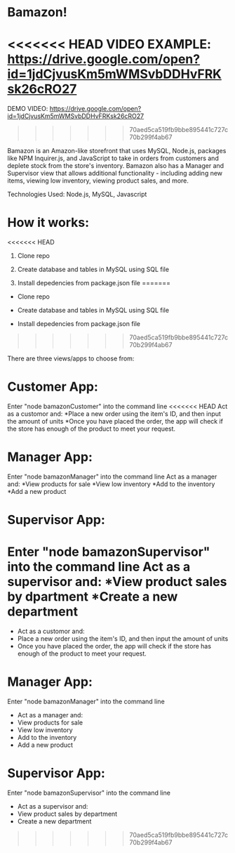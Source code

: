 # Bamazon!
<<<<<<< HEAD
VIDEO EXAMPLE: https://drive.google.com/open?id=1jdCjvusKm5mWMSvbDDHvFRKsk26cRO27
=======
DEMO VIDEO: https://drive.google.com/open?id=1jdCjvusKm5mWMSvbDDHvFRKsk26cRO27
>>>>>>> 70aed5ca519fb9bbe895441c727c70b299f4ab67

Bamazon is an Amazon-like storefront that uses MySQL, Node.js, packages like NPM Inquirer.js, and JavaScript to take in orders from customers and deplete stock from the store's inventory. Bamazon also has a Manager and Supervisor view that allows additional functionality - including adding new items, viewing low inventory, viewing product sales, and more.

Technologies Used:
Node.js, MySQL, Javascript

# How it works:

<<<<<<< HEAD
1) Clone repo

2) Create database and tables in MySQL using SQL file

3) Install depedencies from package.json file
=======
* Clone repo

* Create database and tables in MySQL using SQL file

* Install depedencies from package.json file
>>>>>>> 70aed5ca519fb9bbe895441c727c70b299f4ab67

There are three views/apps to choose from:

# Customer App:
Enter "node bamazonCustomer" into the command line
<<<<<<< HEAD
Act as a customor and:
*Place a new order using the item's ID, and then input the amount of units
*Once you have placed the order, the app will check if the store has enough of the product to meet your request.

# Manager App:
Enter "node bamazonManager" into the command line
Act as a manager and:
*View products for sale
*View low inventory
*Add to the inventory
*Add a new product

# Supervisor App:
Enter "node bamazonSupervisor" into the command line
Act as a supervisor and:
*View product sales by dpartment
*Create a new department
=======
* Act as a customor and:
* Place a new order using the item's ID, and then input the amount of units
* Once you have placed the order, the app will check if the store has enough of the product to meet your request.

# Manager App:
Enter "node bamazonManager" into the command line
* Act as a manager and:
* View products for sale
* View low inventory
* Add to the inventory
* Add a new product

# Supervisor App:
Enter "node bamazonSupervisor" into the command line
* Act as a supervisor and:
* View product sales by department
* Create a new department
>>>>>>> 70aed5ca519fb9bbe895441c727c70b299f4ab67
